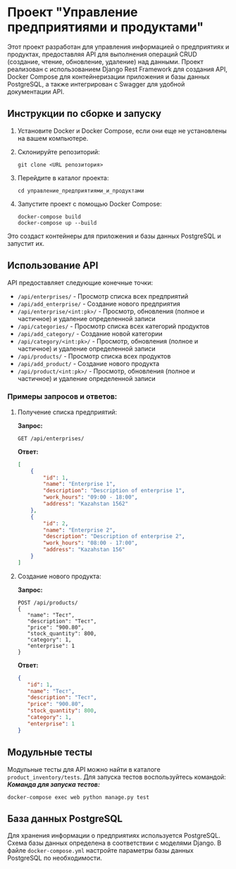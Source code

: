 # Проект "Управление предприятиями и продуктами"

Этот проект разработан для управления информацией о предприятиях и продуктах, предоставляя API для выполнения операций CRUD (создание, чтение, обновление, удаление) над данными. Проект реализован с использованием Django Rest Framework для создания API, Docker Compose для контейнеризации приложения и базы данных PostgreSQL, а также интегрирован с Swagger для удобной документации API.

## Инструкции по сборке и запуску

1. Установите Docker и Docker Compose, если они еще не установлены на вашем компьютере.
2. Склонируйте репозиторий:

    ```
    git clone <URL репозитория>
    ```

3. Перейдите в каталог проекта:

    ```
    cd управление_предприятиями_и_продуктами
    ```

4. Запустите проект с помощью Docker Compose:

    ```
    docker-compose build
    docker-compose up --build
    ```

Это создаст контейнеры для приложения и базы данных PostgreSQL и запустит их.

## Использование API

API предоставляет следующие конечные точки:

- `/api/enterprises/` - Просмотр списка всех предприятий
- `/api/add_enterprise/` - Создание нового предприятия
- `/api/enterprise/<int:pk>/` - Просмотр, обновления (полное и частичное) и удаление определенной записи
- `/api/categories/` - Просмотр списка всех категорий продуктов
- `/api/add_category/` - Создание новой категории
- `/api/category/<int:pk>/` - Просмотр, обновления (полное и частичное) и удаление определенной записи
- `/api/products/` - Просмотр списка всех продуктов
- `/api/add_product/` - Создание нового продукта
- `/api/product/<int:pk>/` - Просмотр, обновления (полное и частичное) и удаление определенной записи

### Примеры запросов и ответов:

1. Получение списка предприятий:

    **Запрос:**
    ```
    GET /api/enterprises/
    ```

    **Ответ:**
    ```json
    [
        {
            "id": 1,
            "name": "Enterprise 1",
            "description": "Description of enterprise 1",
            "work_hours": "09:00 - 18:00",
            "address": "Kazahstan 1562"
        },
        {
            "id": 2,
            "name": "Enterprise 2",
            "description": "Description of enterprise 2",
            "work_hours": "08:00 - 17:00",
            "address": "Kazahstan 156"
        }
    ]
    ```

2. Создание нового продукта:

    **Запрос:**
    ```
    POST /api/products/
   {
       "name": "Тест",
       "description": "Тест",
       "price": "900.80",
       "stock_quantity": 800,
       "category": 1,
       "enterprise": 1
   }
    ```

    **Ответ:**
    ```json
   {
       "id": 1,
       "name": "Тест",
       "description": "Тест",
       "price": "900.80",
       "stock_quantity": 800,
       "category": 1,
       "enterprise": 1
   }
    ```

## Модульные тесты

Модульные тесты для API можно найти в каталоге `product_inventory/tests`. Для запуска тестов воспользуйтесь командой:
***Команда для запуска тестов:***

```docker-compose exec web python manage.py test```

## База данных PostgreSQL

Для хранения информации о предприятиях используется PostgreSQL. Схема базы данных определена в соответствии с моделями Django. В файле `docker-compose.yml` настройте параметры базы данных PostgreSQL по необходимости.